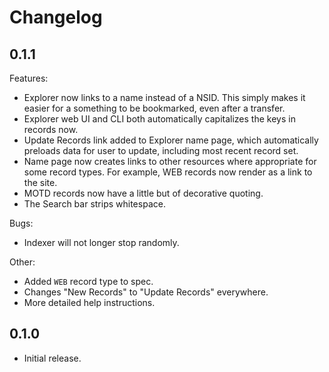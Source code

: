 # Changelog

## 0.1.1

Features:
  - Explorer now links to a name instead of a NSID. This simply makes it easier for a something to be bookmarked, even after a transfer.
  - Explorer web UI and CLI both automatically capitalizes the keys in records now.
  - Update Records link added to Explorer name page, which automatically preloads data for user to update, including most recent record set.
  - Name page now creates links to other resources where appropriate for some record types. For example, WEB records now render as a link to the site.
  - MOTD records now have a little but of decorative quoting.
  - The Search bar strips whitespace.

Bugs:
  - Indexer will not longer stop randomly.

Other:
  - Added `WEB` record type to spec.
  - Changes "New Records" to "Update Records" everywhere.
  - More detailed help instructions.

## 0.1.0

- Initial release.